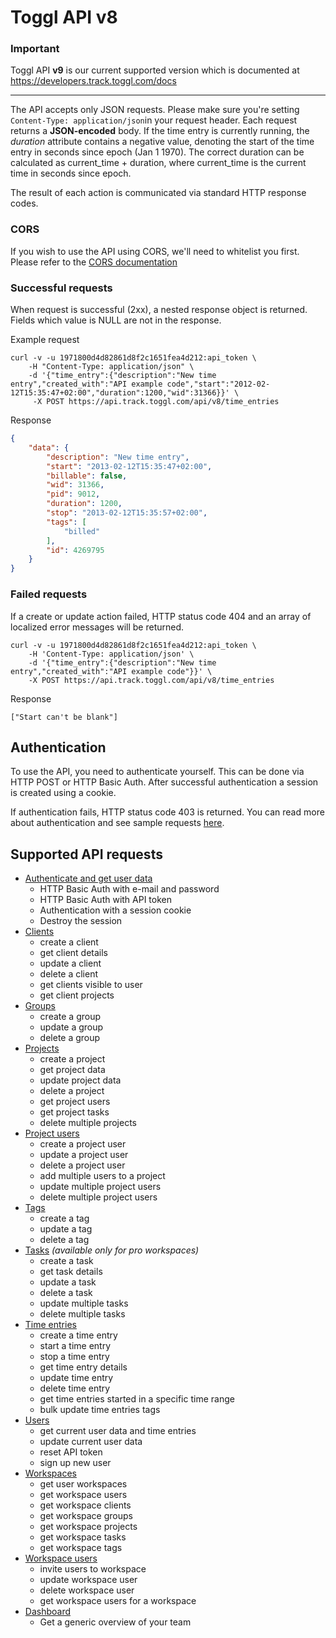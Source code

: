 Toggl API v8
====================

### Important

Toggl API **v9** is our current supported version which is documented at https://developers.track.toggl.com/docs

----

The API accepts only JSON requests. Please make sure you're setting `Content-Type: application/json`in your request header. Each request returns a **JSON-encoded** body.
If the time entry is currently running, the *duration* attribute contains a negative value, denoting the start of the time entry in seconds since epoch (Jan 1 1970). The correct duration can be calculated as current_time + duration, where current_time is the current time in seconds since epoch.

The result of each action is communicated via standard HTTP response codes.

### CORS

If you wish to use the API using CORS, we'll need to whitelist you first. Please refer to the [CORS documentation](https://github.com/toggl/toggl_api_docs/blob/master/chapters/cors.md)

### Successful requests

When request is successful (2xx), a nested response object is returned. Fields which value is NULL are not in the response.

Example request

```shell
curl -v -u 1971800d4d82861d8f2c1651fea4d212:api_token \
	-H "Content-Type: application/json" \
	-d '{"time_entry":{"description":"New time entry","created_with":"API example code","start":"2012-02-12T15:35:47+02:00","duration":1200,"wid":31366}}' \
	 -X POST https://api.track.toggl.com/api/v8/time_entries

```
Response

```json
{
    "data": {
        "description": "New time entry",
        "start": "2013-02-12T15:35:47+02:00",
        "billable": false,
        "wid": 31366,
        "pid": 9012,
        "duration": 1200,
        "stop": "2013-02-12T15:35:57+02:00",
        "tags": [
         	"billed"
        ],
        "id": 4269795
    }
}
```

### Failed requests

If a create or update action failed, HTTP status code 404 and an array of localized error messages will be returned.

```shell
curl -v -u 1971800d4d82861d8f2c1651fea4d212:api_token \
	-H 'Content-Type: application/json' \
	-d '{"time_entry":{"description":"New time entry","created_with":"API example code"}}' \
	-X POST https://api.track.toggl.com/api/v8/time_entries
```

Response

`["Start can't be blank"]`


## Authentication

To use the API, you need to authenticate yourself. This can be done via HTTP POST or HTTP Basic Auth. After successful authentication a session is created using a cookie.

If authentication fails, HTTP status code 403 is returned. You can read more about authentication and see sample requests [here](chapters/authentication.md).

## Supported API requests

* [Authenticate and get user data](chapters/authentication.md)
  - HTTP Basic Auth with e-mail and password
  - HTTP Basic Auth with API token
  - Authentication with a session cookie
  - Destroy the session
* [Clients](chapters/clients.md)
  - create a client
  - get client details
  - update a client
  - delete a client
  - get clients visible to user
  - get client projects
* [Groups](chapters/groups.md)
  - create a group
  - update a group
  - delete a group
* [Projects](chapters/projects.md)
  - create a project
  - get project data
  - update project data
  - delete a project
  - get project users
  - get project tasks
  - delete multiple projects
* [Project users](chapters/project_users.md)
  - create a project user
  - update a project user
  - delete a project user
  - add multiple users to a project
  - update multiple project users
  - delete multiple project users
* [Tags](chapters/tags.md)
  - create a tag
  - update a tag
  - delete a tag
* [Tasks](chapters/tasks.md) *(available only for pro workspaces)*
  - create a task
  - get task details
  - update a task
  - delete a task
  - update multiple tasks
  - delete multiple tasks
* [Time entries](chapters/time_entries.md)
  - create a time entry
  - start a time entry
  - stop a time entry
  - get time entry details
  - update time entry
  - delete time entry
  - get time entries started in a specific time range
  - bulk update time entries tags
* [Users](chapters/users.md)
  - get current user data and time entries
  - update current user data
  - reset API token
  - sign up new user
* [Workspaces](chapters/workspaces.md)
  - get user workspaces
  - get workspace users
  - get workspace clients
  - get workspace groups
  - get workspace projects
  - get workspace tasks
  - get workspace tags
* [Workspace users](chapters/workspace_users.md)
  - invite users to workspace
  - update workspace user
  - delete workspace user
  - get workspace users for a workspace
* [Dashboard](chapters/dashboard.md)
  - Get a generic overview of your team
